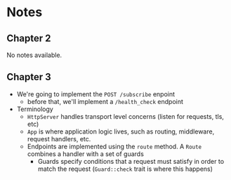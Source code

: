 # Notes

## Chapter 2

No notes available.

## Chapter 3

- We're going to implement the `POST /subscribe` enpoint
  - before that, we'll implement a `/health_check` endpoint
- Terminology
  - `HttpServer` handles transport level concerns (listen for requests, tls,
    etc)
  - `App` is where application logic lives, such as routing, middleware, request
    handlers, etc.
  - Endpoints are implemented using the `route` method. A `Route` combines a
    handler with a set of guards
      - Guards specify conditions that a request must satisfy in order to match
        the request (`Guard::check` trait is where this happens)
